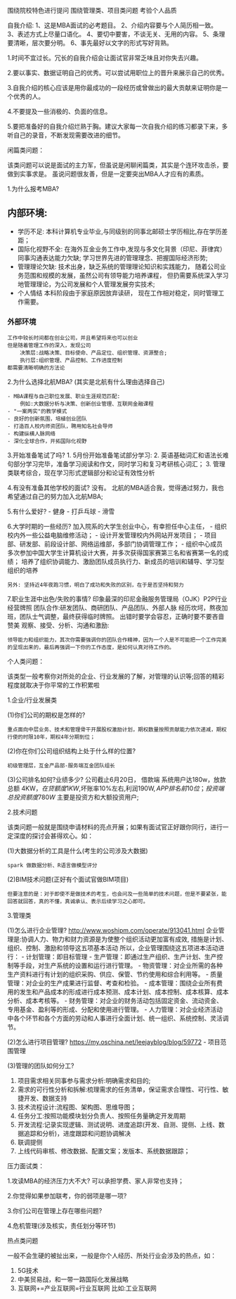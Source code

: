 围绕院校特色进行提问
围绕管理类、项目类问题
考验个人品质

自我介绍:
1、这是MBA面试的必考题目。
2、介绍内容要与个人简历相一致。
3、表述方式上尽量口语化。
4、要切中要害，不谈无关、无用的内容。
5、条理要清晰，层次要分明。
6、事先最好以文字的形式写好背熟。

1.时间不宜过长。冗长的自我介绍会让面试官非常乏味且对你失去兴趣。

2.要以事实、数据证明自己的优秀。可以尝试用职位上的晋升来展示自己的优秀。

3.自我介绍的核心应该是用你最成功的一段经历或曾做出的最大贡献来证明你是一个优秀的人。

4.不要提及一些消极的、负面的信息。

5.要把准备好的自我介绍烂熟于胸。建议大家每一次自我介绍的练习都录下来，多听自己的录音，不断发现需要改进的细节。

闲篇类问题：

该类问题可以说是面试的主力军，但虽说是闲聊闲篇类，其实是个连环攻击杀，要做到实事求是。
虽说问题很友善，但是一定要突出MBA人才应有的素质。

1.为什么报考MBA?

## 内部环境:
-	学历不足:
        本科计算机专业毕业,与同级别的同事北邮硕士学历相比,存在学历差距；
- 	国际化视野不全:
        在海外互金业务工作中,发现与多文化背景（印尼、菲律宾）同事沟通表达能力欠缺;
        学习世界先进的管理理念、把握国际经济形势;
- 	管理理论欠缺:
        技术出身，缺乏系统的管理理论知识和实践能力，
        随着公司业务范围和规模的发展，虽然公司有领导能力培养课程，
        但扔需要系统深入学习地管理理论，为公司发展和个人管理发展夯实技术;
- 	个人情结
        本科阶段由于家庭原因放弃读研，
        现在工作相对稳定，同时管理工作需要。
### 外部环境
    工作中较长时间都在创业公司，并且希望将来也可以创业
    但是随着管理工作的深入，发现公司
        决策层:战略决策、目标使命、产品定位、组织管理、资源整合;
        执行层:组织管理、产品控制、工作进度控制
    都需要清晰明确的方法论

2.为什么选择北航MBA? (其实是北航有什么理由选择自己)

    - MBA课程与自己职位发展、职业生涯规范匹配:
        例如:大数据分析与决策、创新创业管理、互联网金融课程
    - "一案两实"的教学模式
    - 良好的创新氛围，培植创业团队
    - 打造百人校内师资团队，聘用知名社会导师
    - 构建纵横人脉网络
    - 深化全球合作，开拓国际化视野

3.开始准备笔试了吗?
    1. 5月份开始准备笔试部分学习:
    2. 英语基础词汇和语法长难句部分学习完毕，准备学习阅读和作文，同时学习和复习考研核心词汇；
    3. 管理类联考综合，现在学习形式逻辑部分和论证有效性分析

4.有没有准备其他学校的面试?
    没有。
    北航的MBA适合我，觉得通过努力，我也希望通过自己的努力加入北航MBA;


5.有什么爱好?
    - 健身
    - 打乒乓球
    - 滑雪

6.大学时期的一些经历?
    加入院系的大学生创业中心，有幸担任中心主任，
    - 组织校内外一些公益电脑维修活动；
    - 设计开发管理校内外网站开发项目；
    - 项目部、研发部、前段设计部、网络运维部，多部门协调管理工作；
    - 组织中心成员多次参加中国大学生计算机设计大赛，并多次获得国家赛第三名和省赛第一名的成绩；
    培养了组织协调能力、激励团队成员执行力、新成员的培训和辅导、学习型组织的培养

    另外: 坚持近4年夜跑习惯，明白了成功和失败的区别，在于是否坚持和努力


7.职业生涯中出色/失败的事情?
    印象最深的印尼金融服务管理局（OJK）P2P行业经营牌照
    团队合作:研发团队、商研团队、产品团队、外部人脉
    经历坎坷，熬夜加班，团队士气调整，最终获得临时牌照。
    出错时要学会容忍，正确时要不要吝啬赞美
    观察、接受、分析、沟通和激励:

    领导能力和组织能力，其次你需要强调你的团队合作精神，因为一个人是不可能把一个工作完美的呈现出来的，最后再强调一下你的工作态度，是如何认真对待工作的。

个人类问题：

该类型一般考察你对所处的企业、行业发展的了解，对管理的认识等;回答的精彩程度就取决于你平常的工作积累啦

1.企业/行业发展类

(1)你们公司的期权是怎样的?

    重点面向中层业务、技术和管理骨干开展股权激励计划，期权数量按照贡献能力依次递减，期权行使的时限10年，期权4年分期到位；


(2)你在你们公司组织结构上处于什么样的位置?

    初级管理层，互金产品部-服务端互金团队组长


(3)公司排名如何?业绩多少?
    公司截止6月20日，
        借款端 系统用户达180w，放款总额 4KW$，在贷额度1KW$,坏账率10%左右,利润190W$,APP排名前10位；
        投资端 总投资额度780W$ 主要是投资方和大额投资用户;

2.技术问题

该类问题一般就是围绕申请材料的亮点开展；如果有面试官正好跟你同行，进行一定深度的探讨会甚得欢心。如：

(1)大数据分析的工具是什么(考生的公司涉及大数据)

    spark 做数据分析、R语言做模型评分

(2)BIM技术问题(正好有个面试官做BIM项目)

    但要注意的是：对于即使不是做技术的考生，也会问及一些简单的技术问题，但是不要紧张，能回答就回答，真的不懂，真诚承认、表示后续学习之心即可。

3.管理类

(1)怎么进行企业管理?    http://www.woshipm.com/operate/913041.html
   企业管理是:协调人力、物力和财力资源是为使整个组织活动更加富有成效,
   措施是计划、组织、控制、激励和领导这五项基本活动
   所以，企业管理围绕这五项进本活动进行：
        - 计划管理：即目标管理
        - 生产管理：即通过生产组织、生产计划、生产控制等手段，对生产系统的设置和运行进行管理。
        - 物资管理：对企业所需的各种生产资料进行有计划的组织采购、供应、保管、节约使用和综合利用等。
        - 质量管理：对企业的生产成果进行监督、考查和检验。
        - 成本管理：围绕企业所有费用的发生和产品成本的形成进行成本预测、成本计划、成本控制、成本核算、成本分析、成本考核等。
        - 财务管理：对企业的财务活动包括固定资金、流动资金、专用基金、盈利等的形成、分配和使用进行管理。
        - 人力管理：对企业经济活动中各个环节和各个方面的劳动和人事进行全面计划、统一组织、系统控制、灵活调节。



(2)怎么进行项目管理?    https://my.oschina.net/leejayblog/blog/59772
    - 项目范围管理 　　



(3)管理的团队如何分工?

1. 项目需求相关同事参与需求分析:明确需求和目的;
2. 需求的可行性分析和拆解:梳理需求的任务清单，保证需求合理性、可行性、敏捷开发、数据支持
3. 技术流程设计:流程图、架构图、思维导图；
4. 任务分工:按照功能模块划分负责人、按照任务量确定开发周期
5. 开发流程:记录实现逻辑、测试说明、进度追踪(开发、自测、提侧、上线、数据追踪和分析)，进度跟踪和问题协调解决
6. 联调提侧
7. 上线代码审核、修改数据、配置文案；发版本、系统数据跟踪；



压力面试类：

1.攻读MBA的经济压力大不大?
可以承担学费、家人非常也支持；

2.你觉得如果参加联考，你的弱项是哪一项?


3.你们公司在管理上存在哪些问题?

4.危机管理(涉及核实，责任划分等环节)


热点类问题

一般不会生硬的被扯出来，一般是你个人经历、所处行业会涉及的热点，如：

1. 5G技术
2. 中美贸易战，和一带一路国际化发展战略
3. 互联网+=产业互联网=行业互联网 比如:工业互联网